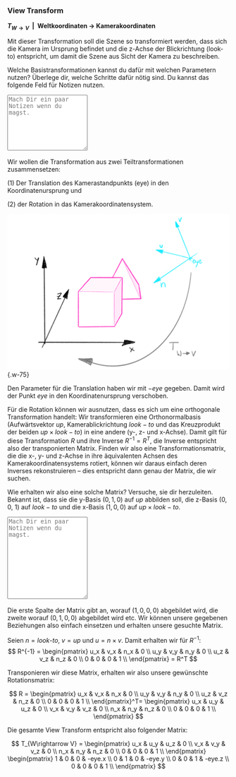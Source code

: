 
### View Transform 

**$T_{W\rightarrow{}V}$&ensp;|&ensp;Weltkoordinaten $\rightarrow$ Kamerakoordinaten**

Mit dieser Transformation soll die Szene so transformiert werden, dass sich die Kamera im Ursprung befindet und die z-Achse der Blickrichtung (look-to) entspricht, um damit die Szene aus Sicht der Kamera zu beschreiben. 

Welche Basistransformationen kannst du dafür mit welchen Parametern nutzen? Überlege dir, welche Schritte dafür nötig sind. Du kannst das folgende Feld für Notizen nutzen.
<textarea class = 'notes' rows = '8' placeholder = 'Mach Dir ein paar Notizen wenn du magst.'></textarea> 

Wir wollen die Transformation aus zwei Teiltransformationen zusammensetzen:

(1) Der Translation des Kamerastandpunkts (eye) in den Koordinatenursprung und

(2) der Rotation in das Kamerakoordinatensystem.

![camera-model](./view-transform-trimmed.png?as=webp){.w-75}

Den Parameter für die Translation haben wir mit $-eye$ gegeben. Damit wird der Punkt $eye$ in den Koordinatenursprung verschoben.

Für die Rotation können wir ausnutzen, dass es sich um eine orthogonale Transformation handelt: Wir transformieren eine Orthonormalbasis (Aufwärtsvektor $up$, Kamerablickrichtung $look-to$ und das Kreuzprodukt der beiden $up\times look-to$) in eine andere (y-, z- und x-Achse). Damit gilt für diese Transformation $R$ und ihre Inverse $R^{-1}=R^T$, die Inverse entspricht also der transponierten Matrix.
Finden wir also eine Transformationsmatrix, die die x-, y- und z-Achse in ihre äquivalenten Achsen des Kamerakoordinatensystems rotiert, können wir daraus einfach deren Inverses rekonstruieren – dies entspricht dann genau der Matrix, die wir suchen.

Wie erhalten wir also eine solche Matrix? Versuche, sie dir herzuleiten. Bekannt ist, dass sie die y-Basis $\left(0,1,0\right)$ auf $up$ abbilden soll, die z-Basis $\left(0,0,\ 1\right)$ auf $look-to$ und die x-Basis $\left(1,0,0\right)$ auf $up\times look-to$.
<textarea class = 'notes' rows = '12' placeholder = 'Mach Dir ein paar Notizen wenn du magst.'></textarea> 

Die erste Spalte der Matrix gibt an, worauf $\left(1,0,0,0\right)$ abgebildet wird, die zweite worauf $\left(0,1,0,0\right)$ abgebildet wird etc. Wir können unsere gegebenen Beziehungen also einfach einsetzen und erhalten unsere gesuchte Matrix. 

Seien $n=look\text{-}to$, $v=up$ und $u=n\times v$. Damit erhalten wir für $R^{-1}$:
$$
    R^{-1} =
    \begin{pmatrix}
        u_x & v_x & n_x & 0 \\
        u_y & v_y & n_y & 0 \\
        u_z & v_z & n_z & 0 \\
        0 & 0 & 0 & 1 \\
    \end{pmatrix} = R^T
$$

Transponieren wir diese Matrix, erhalten wir also unsere gewünschte Rotationsmatrix:

$$
    R =
    \begin{pmatrix}
        u_x & v_x & n_x & 0 \\
        u_y & v_y & n_y & 0 \\
        u_z & v_z & n_z & 0 \\
        0 & 0 & 0 & 1 \\
    \end{pmatrix}^T=
    \begin{pmatrix}
        u_x & u_y & u_z & 0 \\
        v_x & v_y & v_z & 0 \\
        n_x & n_y & n_z & 0 \\
        0 & 0 & 0 & 1 \\
    \end{pmatrix}
$$

Die gesamte View Transform entspricht also folgender Matrix:

$$
    T_{W\rightarrow V} =
    \begin{pmatrix}
        u_x & u_y & u_z & 0 \\
        v_x & v_y & v_z & 0 \\
        n_x & n_y & n_z & 0 \\
        0 & 0 & 0 & 1 \\
    \end{pmatrix}
    \begin{pmatrix}
        1 & 0 & 0 & -eye.x \\
        0 & 1 & 0 & -eye.y \\
        0 & 0 & 1 & -eye.z \\
        0 & 0 & 0 & 1 \\
    \end{pmatrix}
$$
